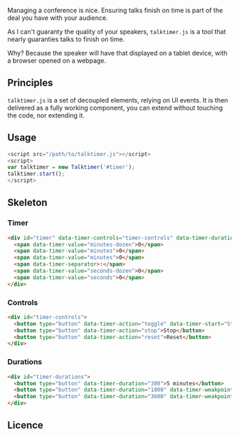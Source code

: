 Managing a conference is nice. Ensuring talks finish on time is part of the deal you have
with your audience.

As I can't guaranty the quality of your speakers, `talktimer.js` is a tool that
nearly guaranties talks to finish on time.

Why? Because the speaker will have that displayed on a tablet device, with a browser
opened on a webpage.

## Principles

`talktimer.js` is a set of decoupled elements, relying on UI events.
It is then delivered as a fully working component, you can extend without touching
the code, nor extending it.

## Usage

```javascript
<script src="/path/to/talktimer.js"></script>
<script>
var talktimer = new Talktimer('#timer');
talktimer.start();
</script>
```

## Skeleton

### Timer
```html
<div id="timer" data-timer-controls="timer-controls" data-timer-durations="timer-durations">
  <span data-timer-value="minutes-dozen">0</span>
  <span data-timer-value="minutes">0</span>
  <span data-timer-value="minutes">0</span>
  <span data-timer-separator>:</span>
  <span data-timer-value="seconds-dozen">0</span>
  <span data-timer-value="seconds">0</span>
</div>
```

### Controls

```html
<div id="timer-controls">
  <button type="button" data-timer-action="toggle" data-timer-start="Start" data-timer-pause="Pause">Start</button>
  <button type="button" data-timer-action="stop">Stop</button>
  <button type="button" data-timer-action="reset">Reset</button>
</div>
```

### Durations

```html
<div id="timer-durations">
  <button type="button" data-timer-duration="300">5 minutes</button>
  <button type="button" data-timer-duration="1800" data-timer-weakpoints="300">20 minutes</button>
  <button type="button" data-timer-duration="3600" data-timer-weakpoints="300,1800">40 minutes</button>
</div>
```

## Licence